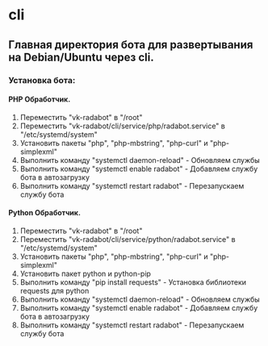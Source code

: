# cli
## Главная директория бота для развертывания на Debian/Ubuntu через cli. 
### Установка бота:
#### PHP Обработчик.
1. Переместить "vk-radabot" в "/root"
2. Переместить "vk-radabot/cli/service/php/radabot.service" в "/etc/systemd/system"
3. Установить пакеты "php", "php-mbstring", "php-curl" и "php-simplexml"
4. Выполнить команду "systemctl daemon-reload" - Обновляем службы
5. Выполнить команду "systemctl enable radabot" - Добавляем службу бота в автозагрузку
6. Выполнить команду "systemctl restart radabot" - Перезапускаем службу бота

#### Python Обработчик.
1. Переместить "vk-radabot" в "/root"
2. Переместить "vk-radabot/cli/service/python/radabot.service" в "/etc/systemd/system"
3. Установить пакеты "php", "php-mbstring", "php-curl" и "php-simplexml"
4. Установить пакет python и python-pip
5. Выполнить команду "pip install requests" - Установка библиотеки requests для python
6. Выполнить команду "systemctl daemon-reload" - Обновляем службы
7. Выполнить команду "systemctl enable radabot" - Добавляем службу бота в автозагрузку
8. Выполнить команду "systemctl restart radabot" - Перезапускаем службу бота